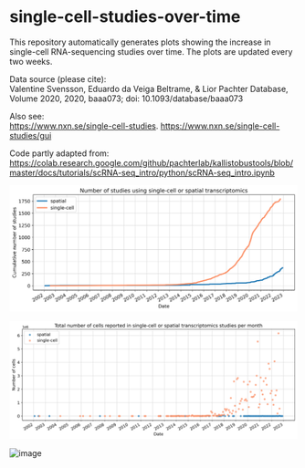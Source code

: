 # single-cell-studies-over-time

This repository automatically generates plots showing the increase in single-cell RNA-sequencing studies over time. The plots are updated every two weeks.

Data source (please cite):  
Valentine Svensson, Eduardo da Veiga Beltrame, & Lior Pachter Database, Volume 2020, 2020, baaa073; doi: 10.1093/database/baaa073

Also see:  
https://www.nxn.se/single-cell-studies. 
https://www.nxn.se/single-cell-studies/gui

Code partly adapted from:
https://colab.research.google.com/github/pachterlab/kallistobustools/blob/master/docs/tutorials/scRNA-seq_intro/python/scRNA-seq_intro.ipynb

![image](plots/studies_over_time.png)

![image](plots/cells_over_time.png)

![image](plots/technologies_over_time.png)
